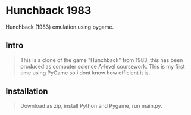 # Hunchback 1983
Hunchback (1983) emulation using pygame.

## Intro
> This is a clone of the game "Hunchback" from 1983, this has been produced as computer science A-level coursework. This is my first time using PyGame so i dont know how efficient it is.

## Installation
> Download as zip, install Python and Pygame, run main.py.
